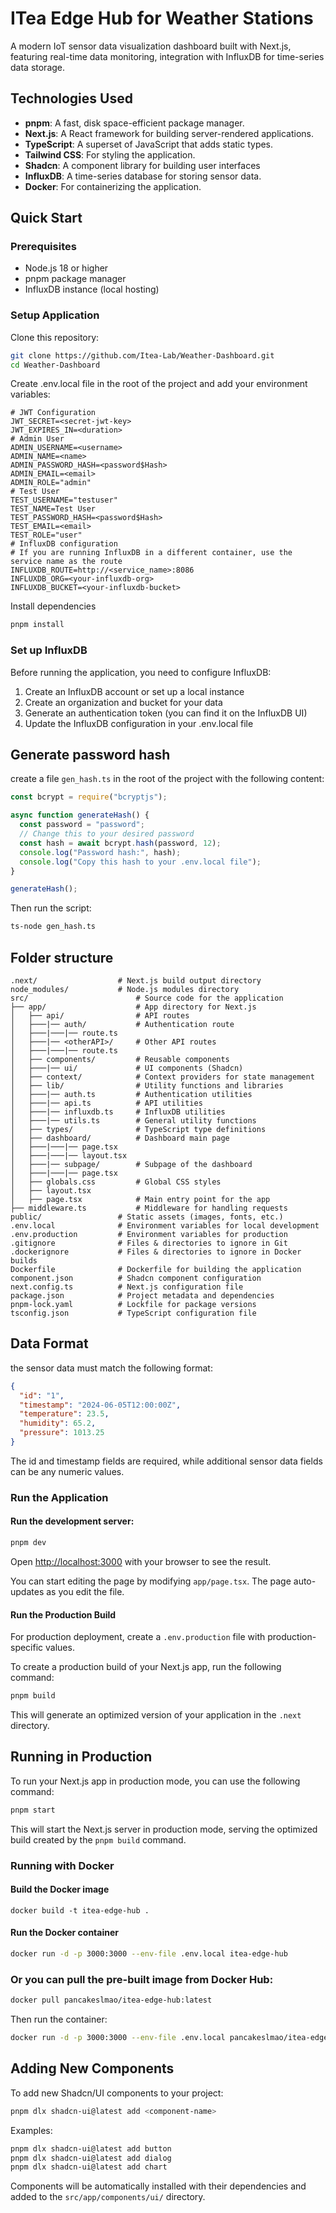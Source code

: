 # ITea Edge Hub for Weather Stations
A modern IoT sensor data visualization dashboard built with Next.js, featuring real-time data monitoring, integration with InfluxDB for time-series data storage.
  
## Technologies Used
- **pnpm**: A fast, disk space-efficient package manager.
- **Next.js**: A React framework for building server-rendered applications.
- **TypeScript**: A superset of JavaScript that adds static types.
- **Tailwind CSS**: For styling the application.
- **Shadcn**: A component library for building user interfaces
- **InfluxDB**: A time-series database for storing sensor data.
- **Docker**: For containerizing the application.

## Quick Start
### Prerequisites

- Node.js 18 or higher  
- pnpm package manager  
- InfluxDB instance (local hosting)

### Setup Application
Clone this repository:
```bash
git clone https://github.com/Itea-Lab/Weather-Dashboard.git
cd Weather-Dashboard
```

Create .env.local file in the root of the project and add your environment variables:

```env
# JWT Configuration
JWT_SECRET=<secret-jwt-key>
JWT_EXPIRES_IN=<duration>
# Admin User
ADMIN_USERNAME=<username>
ADMIN_NAME=<name>
ADMIN_PASSWORD_HASH=<password$Hash>
ADMIN_EMAIL=<email>
ADMIN_ROLE="admin"
# Test User
TEST_USERNAME="testuser"
TEST_NAME=Test User
TEST_PASSWORD_HASH=<password$Hash>
TEST_EMAIL=<email>
TEST_ROLE="user"
# InfluxDB configuration
# If you are running InfluxDB in a different container, use the service name as the route
INFLUXDB_ROUTE=http://<service_name>:8086
INFLUXDB_ORG=<your-influxdb-org>
INFLUXDB_BUCKET=<your-influxdb-bucket>
```
Install dependencies
```bash
pnpm install
```

### Set up InfluxDB

Before running the application, you need to configure InfluxDB:
1. Create an InfluxDB account or set up a local instance
2. Create an organization and bucket for your data
3. Generate an authentication token (you can find it on the InfluxDB UI)
4. Update the InfluxDB configuration in your .env.local file

## Generate password hash
create a file `gen_hash.ts` in the root of the project with the following content:
```typescript
const bcrypt = require("bcryptjs");

async function generateHash() {
  const password = "password"; 
  // Change this to your desired password
  const hash = await bcrypt.hash(password, 12);
  console.log("Password hash:", hash);
  console.log("Copy this hash to your .env.local file");
}

generateHash();
```
Then run the script:
```bash
ts-node gen_hash.ts
```

## Folder structure
```
.next/                  # Next.js build output directory
node_modules/           # Node.js modules directory
src/                        # Source code for the application
├── app/                    # App directory for Next.js
│   ├── api/                # API routes
│   ├───|── auth/           # Authentication route
│   ├───|───|── route.ts    
│   ├───|── <otherAPI>/     # Other API routes
│   ├───|───|── route.ts    
│   ├── components/         # Reusable components
│   ├───|── ui/             # UI components (Shadcn)
│   ├── context/            # Context providers for state management
│   ├── lib/                # Utility functions and libraries
│   ├───|── auth.ts         # Authentication utilities
│   ├───|── api.ts          # API utilities
│   ├───|── influxdb.ts     # InfluxDB utilities
│   ├───|── utils.ts        # General utility functions
│   ├── types/              # TypeScript type definitions
│   ├── dashboard/          # Dashboard main page
│   ├───|───|── page.tsx
│   ├───|───|── layout.tsx
│   ├───|── subpage/        # Subpage of the dashboard
│   ├───|───|── page.tsx
│   ├── globals.css         # Global CSS styles
│   ├── layout.tsx
│   ├── page.tsx            # Main entry point for the app
├── middleware.ts           # Middleware for handling requests
public/                 # Static assets (images, fonts, etc.)
.env.local              # Environment variables for local development
.env.production         # Environment variables for production
.gitignore              # Files & directories to ignore in Git
.dockerignore           # Files & directories to ignore in Docker builds
Dockerfile              # Dockerfile for building the application
component.json          # Shadcn component configuration
next.config.ts          # Next.js configuration file
package.json            # Project metadata and dependencies
pnpm-lock.yaml          # Lockfile for package versions
tsconfig.json           # TypeScript configuration file
```

## Data Format
the sensor data must match the following format:
```json
{
  "id": "1",
  "timestamp": "2024-06-05T12:00:00Z",
  "temperature": 23.5,
  "humidity": 65.2,
  "pressure": 1013.25
}
```
The id and timestamp fields are required, while additional sensor data fields can be any numeric values.

### Run the Application
#### Run the development server:
```bash
pnpm dev
```

Open [http://localhost:3000](http://localhost:3000) with your browser to see the result.

You can start editing the page by modifying `app/page.tsx`. The page auto-updates as you edit the file.

#### Run the Production Build
For production deployment, create a `.env.production` file with production-specific values.  

To create a production build of your Next.js app, run the following command:

```bash
pnpm build
```
This will generate an optimized version of your application in the `.next` directory.
## Running in Production
To run your Next.js app in production mode, you can use the following command:

```bash
pnpm start
```
This will start the Next.js server in production mode, serving the optimized build created by the `pnpm build` command.

### Running with Docker
#### Build the Docker image
```
docker build -t itea-edge-hub .
```
#### Run the Docker container
```bash
docker run -d -p 3000:3000 --env-file .env.local itea-edge-hub
```
### Or you can pull the pre-built image from Docker Hub:
```bash
docker pull pancakeslmao/itea-edge-hub:latest
```
Then run the container:
```bash
docker run -d -p 3000:3000 --env-file .env.local pancakeslmao/itea-edge-hub:latest
```

## Adding New Components
To add new Shadcn/UI components to your project:
```bash
pnpm dlx shadcn-ui@latest add <component-name>
```
Examples:
```bash
pnpm dlx shadcn-ui@latest add button
pnpm dlx shadcn-ui@latest add dialog
pnpm dlx shadcn-ui@latest add chart
```
Components will be automatically installed with their dependencies and added to the `src/app/components/ui/` directory.
